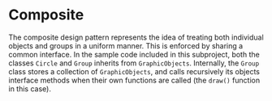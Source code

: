 # Composite
The composite design pattern represents the idea of treating both individual objects and groups in a uniform
manner. This is enforced by sharing a common interface. In the sample code included in this subproject,
both the classes `Circle` and `Group` inherits from `GraphicObjects`. Internally, the `Group` class
stores a collection of `GraphicObjects`, and calls recursively its objects interface methods when
their own functions are called (the `draw()` function in this case).
